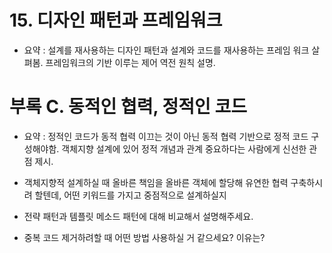 # 15. 디자인 패턴과 프레임워크
* 요약 : 설계를 재사용하는 디자인 패턴과 설계와 코드를 재사용하는 프레임 워크 살펴봄.
         프레임워크의 기반 이루는 제어 역전 원칙 설명.

# 부록 C. 동적인 협력, 정적인 코드
* 요약 : 정적인 코드가 동적 협력 이끄는 것이 아닌 동적 협력 기반으로 정적 코드 구성해야함.
         객체지향 설계에 있어 정적 개념과 관계 중요하다는 사람에게 신선한 관점 제시.


* 객체지향적 설계하실 때 올바른 책임을 올바른 객체에 할당해 유연한 협력 구축하시려 할텐데, 어떤 키워드를 가지고 중점적으로 설계하실지
* 전략 패턴과 템플릿 메소드 패턴에 대해 비교해서 설명해주세요.
* 중복 코드 제거하려할 때 어떤 방법 사용하실 거 같으세요? 이유는?
